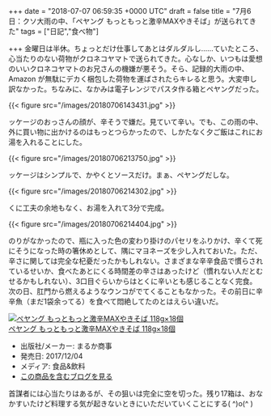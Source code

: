 
+++
date = "2018-07-07 06:59:35 +0000 UTC"
draft = false
title = "7月6日：クソ大雨の中、「ペヤング もっともっと激辛MAXやきそば」が送られてきた"
tags = ["日記","食べ物"]

+++
金曜日は半休。ちょっとだけ仕事してあとはダルダルし……ていたところ、心当たりのない荷物がクロネコヤマトで送られてきた。心なしか、いつもは愛想のいいクロネコヤマトのお兄さんの機嫌が悪そう。そら、記録的大雨の中、Amazon が無駄にデカく梱包した荷物を運ばされたらキレると思う。大変申し訳なかった。ちなみに、なかみは電子レンジでパスタ作る箱とペヤングだった。

{{< figure src="/images/20180706143431.jpg"  >}}

ッケージのおっさんの顔が、辛そうで嫌だ。見ていて辛い。でも、この雨の中、外に買い物に出かけるのはもっとつらかったので、しかたなく夕ご飯はこれにお湯を入れることにした。

{{< figure src="/images/20180706213750.jpg"  >}}

ッケージはシンプルで、かやくとソースだけ。まぁ、ペヤングだしな。

{{< figure src="/images/20180706214302.jpg"  >}}

くに工夫の余地もなく、お湯を入れて3分で完成。

{{< figure src="/images/20180706214404.jpg"  >}}

のりがなかったので、瓶に入った色の変わり掛けのパセリをふりかけ、辛くて死にそうになった時の箸休めとして、隅にマヨネーズを少し入れておいた。ただ、辛さに関しては完全な杞憂だったかもしれない。さまざまな辛辛食品で慣らされているせいか、食べたあとにくる時間差の辛さはあったけど（慣れない人だとむせるかもしれない）、3口目ぐらいからはとくに辛いとも感じることなく完食。次の日、肛門から燃えるようなウンコがでてくることもなかった。その前日に辛辛魚（まだ1袋余ってる）を食べて悶絶してたのとはえらい違いだ。<div class="hatena-asin-detail"><a href="http://www.amazon.co.jp/exec/obidos/ASIN/B077S4RNH2/bestylesnet-22/"><img src="https://images-fe.ssl-images-amazon.com/images/I/614HrvyMYHL._SL160_.jpg" class="hatena-asin-detail-image" alt="ペヤング もっともっと激辛MAXやきそば 118g×18個" title="ペヤング もっともっと激辛MAXやきそば 118g×18個"/></a><div class="hatena-asin-detail-info"><a href="http://www.amazon.co.jp/exec/obidos/ASIN/B077S4RNH2/bestylesnet-22/">ペヤング もっともっと激辛MAXやきそば 118g×18個</a><ul><li><span class="hatena-asin-detail-label">出版社/メーカー:</span> まるか商事</li><li><span class="hatena-asin-detail-label">発売日:</span> 2017/12/04</li><li><span class="hatena-asin-detail-label">メディア:</span> 食品&amp;飲料</li><li><a href="http://d.hatena.ne.jp/asin/B077S4RNH2/bestylesnet-22" target="_blank">この商品を含むブログを見る</a></li></ul></div><div class="hatena-asin-detail-foot"></div></div>首謀者には心当たりはあるが、その狙いは完全に空を切った。残り17箱は、おなかすいたけど料理する気が起きないときにいただいていくことにする( ^)o(^ )


